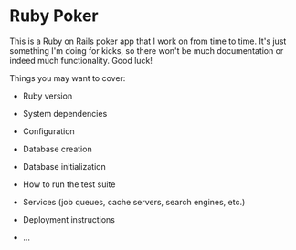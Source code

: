 # Ruby Poker

This is a Ruby on Rails poker app that I work on from time to time.
It's just something I'm doing for kicks, so there won't be much
documentation or indeed much functionality.  Good luck!

Things you may want to cover:

* Ruby version

* System dependencies

* Configuration

* Database creation

* Database initialization

* How to run the test suite

* Services (job queues, cache servers, search engines, etc.)

* Deployment instructions

* ...
